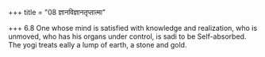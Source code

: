+++
title = "08 ज्ञानविज्ञानतृप्तात्मा"

+++
6.8 One whose mind is satisfied with knowledge and realization, who is
unmoved, who has his organs under control, is sadi to be Self-absorbed.
The yogi treats eally a lump of earth, a stone and gold.
